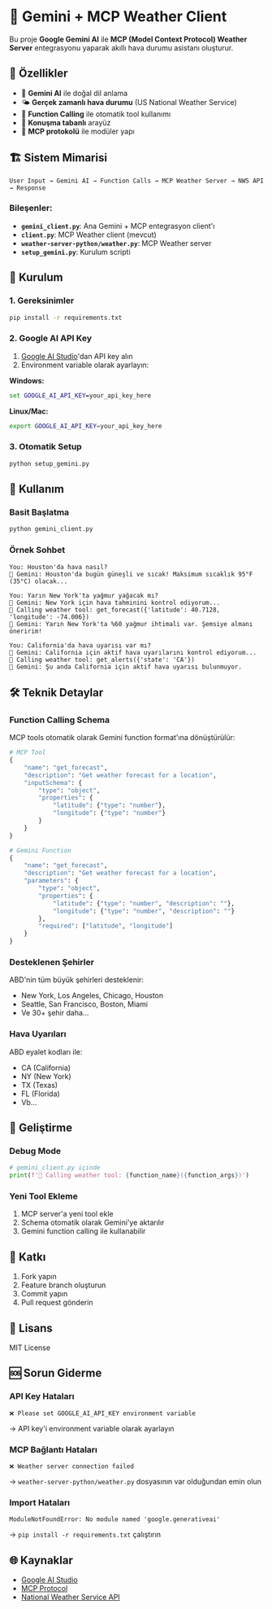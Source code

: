 # 🤖 Gemini + MCP Weather Client

Bu proje **Google Gemini AI** ile **MCP (Model Context Protocol) Weather Server** entegrasyonu yaparak akıllı hava durumu asistanı oluşturur.

## 🌟 Özellikler

- 🧠 **Gemini AI** ile doğal dil anlama
- 🌤️ **Gerçek zamanlı hava durumu** (US National Weather Service)
- 🔧 **Function Calling** ile otomatik tool kullanımı
- 💬 **Konuşma tabanlı** arayüz
- 🔗 **MCP protokolü** ile modüler yapı

## 🏗️ Sistem Mimarisi

```
User Input → Gemini AI → Function Calls → MCP Weather Server → NWS API → Response
```

### Bileşenler:
- **`gemini_client.py`**: Ana Gemini + MCP entegrasyon client'ı
- **`client.py`**: MCP Weather client (mevcut)
- **`weather-server-python/weather.py`**: MCP Weather server
- **`setup_gemini.py`**: Kurulum scripti

## 🚀 Kurulum

### 1. Gereksinimler
```bash
pip install -r requirements.txt
```

### 2. Google AI API Key
1. [Google AI Studio](https://aistudio.google.com/app/apikey)'dan API key alın
2. Environment variable olarak ayarlayın:

**Windows:**
```cmd
set GOOGLE_AI_API_KEY=your_api_key_here
```

**Linux/Mac:**
```bash
export GOOGLE_AI_API_KEY=your_api_key_here
```

### 3. Otomatik Setup
```bash
python setup_gemini.py
```

## 🎯 Kullanım

### Basit Başlatma
```bash
python gemini_client.py
```

### Örnek Sohbet

```
You: Houston'da hava nasıl?
🤖 Gemini: Houston'da bugün güneşli ve sıcak! Maksimum sıcaklık 95°F (35°C) olacak...

You: Yarın New York'ta yağmur yağacak mı?
🤖 Gemini: New York için hava tahminini kontrol ediyorum...
🔧 Calling weather tool: get_forecast({'latitude': 40.7128, 'longitude': -74.006})
🤖 Gemini: Yarın New York'ta %60 yağmur ihtimali var. Şemsiye almanı öneririm!

You: California'da hava uyarısı var mı?
🤖 Gemini: California için aktif hava uyarılarını kontrol ediyorum...
🔧 Calling weather tool: get_alerts({'state': 'CA'})
🤖 Gemini: Şu anda California için aktif hava uyarısı bulunmuyor.
```

## 🛠️ Teknik Detaylar

### Function Calling Schema
MCP tools otomatik olarak Gemini function format'ına dönüştürülür:

```python
# MCP Tool
{
    "name": "get_forecast",
    "description": "Get weather forecast for a location",
    "inputSchema": {
        "type": "object",
        "properties": {
            "latitude": {"type": "number"},
            "longitude": {"type": "number"}
        }
    }
}

# Gemini Function
{
    "name": "get_forecast", 
    "description": "Get weather forecast for a location",
    "parameters": {
        "type": "object",
        "properties": {
            "latitude": {"type": "number", "description": ""},
            "longitude": {"type": "number", "description": ""}
        },
        "required": ["latitude", "longitude"]
    }
}
```

### Desteklenen Şehirler
ABD'nin tüm büyük şehirleri desteklenir:
- New York, Los Angeles, Chicago, Houston
- Seattle, San Francisco, Boston, Miami
- Ve 30+ şehir daha...

### Hava Uyarıları
ABD eyalet kodları ile:
- CA (California)
- NY (New York) 
- TX (Texas)
- FL (Florida)
- Vb...

## 🔧 Geliştirme

### Debug Mode
```python
# gemini_client.py içinde
print(f'🔧 Calling weather tool: {function_name}({function_args})')
```

### Yeni Tool Ekleme
1. MCP server'a yeni tool ekle
2. Schema otomatik olarak Gemini'ye aktarılır
3. Gemini function calling ile kullanabilir

## 🤝 Katkı

1. Fork yapın
2. Feature branch oluşturun
3. Commit yapın
4. Pull request gönderin

## 📝 Lisans

MIT License

## 🆘 Sorun Giderme

### API Key Hataları
```
❌ Please set GOOGLE_AI_API_KEY environment variable
```
→ API key'i environment variable olarak ayarlayın

### MCP Bağlantı Hataları
```
❌ Weather server connection failed
```
→ `weather-server-python/weather.py` dosyasının var olduğundan emin olun

### Import Hataları
```
ModuleNotFoundError: No module named 'google.generativeai'
```
→ `pip install -r requirements.txt` çalıştırın

## 🌐 Kaynaklar

- [Google AI Studio](https://aistudio.google.com/)
- [MCP Protocol](https://modelcontextprotocol.io/)
- [National Weather Service API](https://api.weather.gov/)
